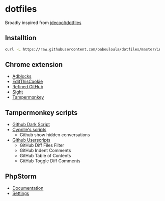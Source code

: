 # dotfiles

Broadly inspired from [jdecool/dotfiles](https://github.com/jdecool/dotfiles)

## Installtion

```bash
curl -L https://raw.githubusercontent.com/babeuloula/dotfiles/master/install.sh | sudo bash --
```

## Chrome extension

- [Adblocks](https://chrome.google.com/webstore/detail/adblock-plus-free-ad-bloc/cfhdojbkjhnklbpkdaibdccddilifddb)
- [EditThisCookie](https://chrome.google.com/webstore/detail/editthiscookie/fngmhnnpilhplaeedifhccceomclgfbg)
- [Refined GitHub](https://chrome.google.com/webstore/detail/refined-github/hlepfoohegkhhmjieoechaddaejaokhf)
- [Sight](https://chrome.google.com/webstore/detail/sight/epmaefhielclhlnmjofcdapbeepkmggh)
- [Tampermonkey](https://chrome.google.com/webstore/detail/tampermonkey/dhdgffkkebhmkfjojejmpbldmpobfkfo)

## Tampermonkey scripts

- [Github Dark Script](https://github.com/StylishThemes/GitHub-Dark-Script)
- [Cyprille's scripts](https://github.com/cyprille/tampermonkey-scripts)
	- Github show hidden conversations
- [Github Userscripts](https://github.com/Mottie/GitHub-userscripts)
	- GitHub Diff Files Filter
	- GitHub Indent Comments
	- GitHub Table of Contents
	- GitHub Toggle Diff Comments

## PhpStorm

- [Documentation](https://www.jetbrains.com/help/phpstorm/sharing-your-ide-settings.html#settings-repository)
- [Settings](https://github.com/babeuloula/phpstorm-settings)
